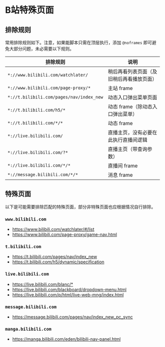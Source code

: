 # B站特殊页面

## 排除规则

常用排除规则如下。注意，如果能脚本只需在顶层执行，添加 `@noframes` 即可避免大部分问题，未必需要以下规则。

| 排除规则                                 | 说明                                     |
| ---------------------------------------- | ---------------------------------------- |
| `*://www.bilibili.com/watchlater/`       | 稍后再看列表页面（及旧稍后再看播放页面） |
| `*://www.bilibili.com/page-proxy/*`      | 主站 frame                               |
| `*://t.bilibili.com/pages/nav/index_new` | 动态入口弹出菜单页面                     |
| `*://t.bilibili.com/h5/*`                | 动态 frame（除动态入口弹出菜单）         |
| `*://t.bilibili.com/*/*`                 | 动态 frame                               |
| `*://live.bilibili.com/`                 | 直播主页，没有必要在此执行直播间逻辑     |
| `*://live.bilibili.com/?*`               | 直播主页（带查询参数）                   |
| `*://live.bilibili.com/*/*`              | 直播间 frame                             |
| `*://message.bilibili.com/*/*`           | 消息 frame                               |

## 特殊页面

以下是可能需要排除匹配的特殊页面，部分非特殊页面也应根据情况自行排除。

### `www.bilibili.com`

* <https://www.bilibili.com/watchlater/#/list>
* <https://www.bilibili.com/page-proxy/game-nav.html>

### `t.bilibili.com`

* <https://t.bilibili.com/pages/nav/index_new>
* <https://t.bilibili.com/h5/dynamic/specification>

### `live.bilibili.com`

* <https://live.bilibili.com/blanc/*>
* <https://live.bilibili.com/blackboard/dropdown-menu.html>
* <https://live.bilibili.com/p/html/live-web-mng/index.html>

### `message.bilibili.com`

* <https://message.bilibili.com/pages/nav/index_new_pc_sync>

### `manga.bilibili.com`

* <https://manga.bilibili.com/eden/bilibili-nav-panel.html>
